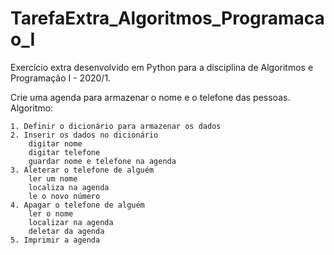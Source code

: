 # TarefaExtra_Algoritmos_Programacao_I
 Exercício extra desenvolvido em Python para a disciplina de Algoritmos e Programação I - 2020/1.

Crie uma agenda para armazenar o nome e o telefone das pessoas.
Algoritmo:

	1. Definir o dicionário para armazenar os dados
	2. Inserir os dados no dicionário
		digitar nome 
		digitar telefone
		guardar nome e telefone na agenda
	3. Aleterar o telefone de alguém
		ler um nome
		localiza na agenda
		le o novo número
	4. Apagar o telefone de alguém
		ler o nome
		localizar na agenda
		deletar da agenda
	5. Imprimir a agenda
